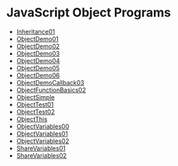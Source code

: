 JavaScript Object Programs
========

- [Inheritance01](https://github.com/charliecalvert/JsObjects/tree/master/JavaScript/Objects/Inheritance01)
- [ObjectDemo01](https://github.com/charliecalvert/JsObjects/tree/master/JavaScript/Objects/ObjectDemo01)
- [ObjectDemo02](https://github.com/charliecalvert/JsObjects/tree/master/JavaScript/Objects/ObjectDemo02)
- [ObjectDemo03](https://github.com/charliecalvert/JsObjects/tree/master/JavaScript/Objects/ObjectDemo03)
- [ObjectDemo04](https://github.com/charliecalvert/JsObjects/tree/master/JavaScript/Objects/ObjectDemo04)
- [ObjectDemo05](https://github.com/charliecalvert/JsObjects/tree/master/JavaScript/Objects/ObjectDemo05)
- [ObjectDemo06](https://github.com/charliecalvert/JsObjects/tree/master/JavaScript/Objects/ObjectDemo06)
- [ObjectDemoCallback03](https://github.com/charliecalvert/JsObjects/tree/master/JavaScript/Objects/ObjectDemoCallback03)
- [ObjectFunctionBasics02](https://github.com/charliecalvert/JsObjects/tree/master/JavaScript/Objects/ObjectFunctionBasics02)
- [ObjectSimple](https://github.com/charliecalvert/JsObjects/tree/master/JavaScript/Objects/ObjectSimple)
- [ObjectTest01](https://github.com/charliecalvert/JsObjects/tree/master/JavaScript/Objects/ObjectTest01)
- [ObjectTest02](https://github.com/charliecalvert/JsObjects/tree/master/JavaScript/Objects/ObjectTest02)
- [ObjectThis](https://github.com/charliecalvert/JsObjects/tree/master/JavaScript/Objects/ObjectThis)
- [ObjectVariables00](https://github.com/charliecalvert/JsObjects/tree/master/JavaScript/Objects/ObjectVariables00)
- [ObjectVariables01](https://github.com/charliecalvert/JsObjects/tree/master/JavaScript/Objects/ObjectVariables01)
- [ObjectVariables02](https://github.com/charliecalvert/JsObjects/tree/master/JavaScript/Objects/ObjectVariables02)
- [ShareVariables01](https://github.com/charliecalvert/JsObjects/tree/master/JavaScript/Objects/ShareVariables01)
- [ShareVariables02](https://github.com/charliecalvert/JsObjects/tree/master/JavaScript/Objects/ShareVariables02)